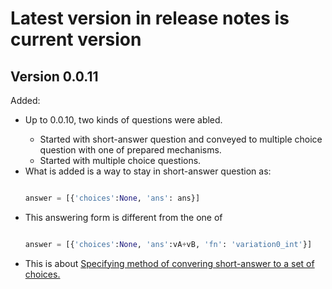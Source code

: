 # Latest version in release notes is current version

## Version 0.0.11

<storng>Added:</strong>
<ul><li>Up to 0.0.10, two kinds of questions were abled.</li>
<ul><li>Started with short-answer question and conveyed to multiple choice question with one of prepared mechanisms.</li>
<li>Started with multiple choice questions.</li></ul>
<li>What is added is a way to stay in short-answer question as:</li>
  
  ```python
  
answer = [{'choices':None, 'ans': ans}]
  
  ```

  <li>This answering form is different from the one of</li>
  
  ```python
  
  answer = [{'choices':None, 'ans':vA+vB, 'fn': 'variation0_int'}]
  
  ```
  <li> This is about <a href="https://github.com/generateNscore/htmlfilesforquiz/wiki#2-specifying-method-of-converting-a-short-answer-to-a-set-of-choices">Specifying method of convering short-answer to a set of choices.</a></li></ul></ul>
